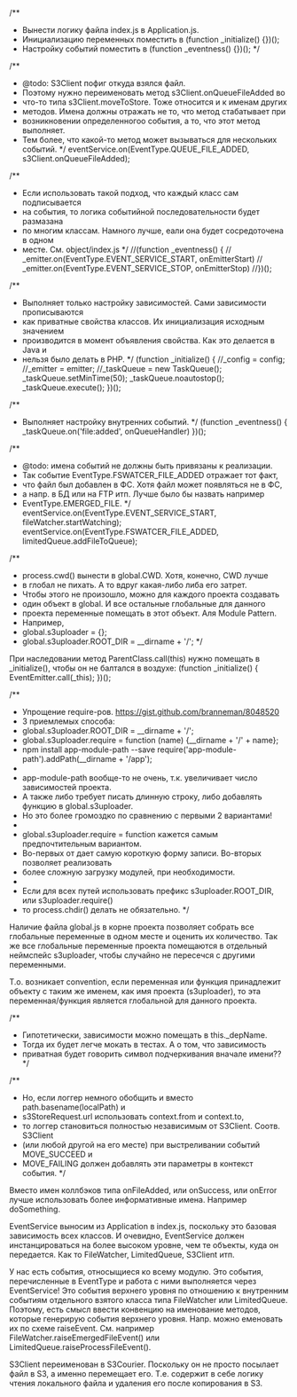 /**
 * Вынести логику файла index.js в Application.js.
 * Инициализацию переменных поместить в (function _initialize() {})();
 * Настройку событий поместить в (function _eventness() {})();
 */

/**
 * @todo: S3Client пофиг откуда взялся файл.
 * Поэтому нужно переименовать метод s3Client.onQueueFileAdded во
 * что-то типа s3Client.moveToStore. Тоже относится и к именам других
 * методов. Имена должны отражать не то, что метод стабатывает при
 * возникновении определенногоо события, а то, что этот метод выполняет.
 * Тем более, что какой-то метод может вызываться для нескольких событий.
 */
eventService.on(EventType.QUEUE_FILE_ADDED, s3Client.onQueueFileAdded);

/**
 * Если использовать такой подход, что каждый класс сам подписывается
 * на события, то логика событийной последовательности будет размазана
 * по многим классам. Намного лучше, еали она будет сосредоточена в одном
 * месте. См. object/index.js
 */
//(function _eventness() {
//  _emitter.on(EventType.EVENT_SERVICE_START, onEmitterStart)
//  _emitter.on(EventType.EVENT_SERVICE_STOP, onEmitterStop)
//})();

/**
 * Выполняет только настройку зависимостей. Сами зависимости прописываются
 * как приватные свойства классов. Их инициализация исходным значением
 * производится в момент объявления свойства. Как это делается в Java и
 * нельзя было делать в PHP.
 */
(function _initialize() {
  //_config = config;
  //_emitter = emitter;
  //_taskQueue = new TaskQueue();
  _taskQueue.setMinTime(50);
  _taskQueue.noautostop();
  _taskQueue.execute();
})();

/**
 * Выполняет настройку внутренних событий.
 */
(function _eventness() {
  _taskQueue.on('file:added', onQueueHandler)
})();

/**
 * @todo: имена событий не должны быть привязаны к реализации.
 * Так событие EventType.FSWATCER_FILE_ADDED отражает тот факт,
 * что файл был добавлен в ФС. Хотя файл может появляться не в ФС,
 * а напр. в БД или на FTP итп. Лучше было бы назвать например
 * EventType.EMERGED_FILE.
 */
eventService.on(EventType.EVENT_SERVICE_START, fileWatcher.startWatching);
eventService.on(EventType.FSWATCER_FILE_ADDED, limitedQueue.addFileToQueue);

/**
 * process.cwd() вынести в global.CWD. Хотя, конечно, CWD лучше
 * в глобал не пихать. А то вдруг какая-либо либа его затрет.
 * Чтобы этого не произошло, можно для каждого проекта создавать
 * один объект в global. И все остальные глобальные для данного
 * проекта переменные помещать в этот объект. Аля Module Pattern.
 * Например,
 * global.s3uploader = {};
 * global.s3uploader.ROOT_DIR = __dirname + '/';
 */

При наследовании метод ParentClass.call(this) нужно помещать в
_initialize(), чтобы он не балтался в воздухе:
  (function _initialize() {
    EventEmitter.call(_this);
  })();

/**
 * Упрощение require-ров. https://gist.github.com/branneman/8048520
 * 3 приемлемых способа:
 *    global.s3uploader.ROOT_DIR = __dirname + '/';
 *    global.s3uploader.require = function (name) {__dirname + '/' + name};
 *    npm install app-module-path --save require('app-module-path').addPath(__dirname + '/app');
 *
 * app-module-path вообще-то не очень, т.к. увеличивает число зависимостей проекта.
 * А также либо требует писать длинную строку, либо добавлять функцию в global.s3uploader.
 * Но это более громоздко по сравнению с первыми 2 вариантами!
 *
 * global.s3uploader.require = function кажется самым предпочтительным вариантом.
 * Во-первых от дает самую короткую форму записи. Во-вторых позволяет реализовать
 * более сложную загрузку модулей, при необходимости.
 *
 * Если для всех путей использовать префикс s3uploader.ROOT_DIR, или s3uploader.require()
 * то process.chdir() делать не обязательно.
 */

Наличие файла global.js в корне проекта позволяет собрать все глобальные переменные в одном
месте и оценить их количество. Так же все глобальные переменные проекта помещаются в отдельный
неймспейс s3uploader, чтобы случайно не пересечся с другими переменными.

Т.о. возникает convention, если переменная или функция принадлежит объекту с таким же именем,
как имя проекта (s3uploader), то эта переменная/функция является глобальной для данного проекта.

/**
 * Гипотетически, зависимости можно помещать в this._depName.
 * Тогда их будет легче мокать в тестах. А о том, что зависимость
 * приватная будет говорить символ подчеркивания вначале имени??
 */

/**
 * Но, если логгер немного обобщить и вместо path.basename(localPath) и
 * s3StoreRequest.url использовать context.from и context.to,
 * то логгер становиться полностью независимым от S3Client. Соотв. S3Client
 * (или любой другой на его месте) при выстреливании событий MOVE_SUCCEED и
 * MOVE_FAILING должен добавлять эти параметры в контекст события.
 */

Вместо имен коллбэков типа onFileAdded, или onSuccess, или onError лучше использовать
более информативные имена. Например doSomething.

EventService выносим из Application в index.js, поскольку это базовая зависимость всех классов.
И очевидно, EventService должен инстанцироваться на более высоком уровне, чем те объекты, куда
он передается. Как то FileWatcher, LimitedQueue, S3Client итп.

У нас есть события, относыщиеся ко всему модулю. Это события, перечисленные в EventType и работа
с ними выполняется через EventService! Это события верхнего уровня по отношению к
внутренним событиям отдельного взятого класса типа FileWatcher или LimitedQueue. Поэтому, есть
смысл ввести конвенцию на именование методов, которые генерирую события верхнего уровня.
Напр. можно еменовать их по схеме raise<EventName>Event. См. например FileWatcher.raiseEmergedFileEvent()
или LimitedQueue.raiseProcessFileEvent().

S3Client переименован в S3Courier. Поскольку он не просто посылает файл в S3, а именно перемещает его.
Т.е. содержит в себе логику чтения локального файла и удаления его после копирования в S3.
